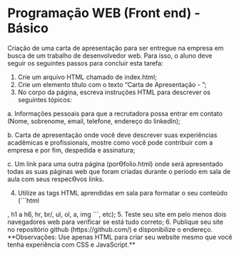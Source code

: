 # Programação WEB (Front end) - Básico

Criação de uma carta de apresentação para ser entregue na empresa em busca de um 
trabalho de desenvolvedor web. Para isso, o aluno deve seguir os seguintes passos 
para concluir esta tarefa:

1. Crie um arquivo HTML chamado de index.html;
2. Crie um elemento título com o texto “Carta de Apresentação - <seu nome>”;
3. No corpo da página, escreva instruções HTML para descrever os seguintes 
tópicos:

a. Informações pessoais para que a recrutadora possa entrar em contato 
(Nome, sobrenome, email, telefone, endereço do linkedln);

b. Carta de apresentação onde você deve descrever suas experiências 
acadêmicas e profissionais, mostre como você pode contribuir com a 
empresa e por fim, despedida e assinatura;

c. Um link para uma outra página (porƟfolio.html) onde será apresentado 
todas as suas páginas web que foram criadas durante o período em sala 
de aula com seus respecƟvos links.

4. Utilize as tags HTML aprendidas em sala para formatar o seu conteúdo (```html
<p>,  h1 a h6, hr, br/, ul, ol, a, img
```, etc);
5. Teste seu site em pelo menos dois navegadores web para verificar se está tudo 
correto;
6. Publique seu site no repositório github (https://github.com/) e disponibilize o 
endereço.
**Observações: Use apenas HTML para criar seu website mesmo que você tenha 
experiência com CSS e JavaScript.**
